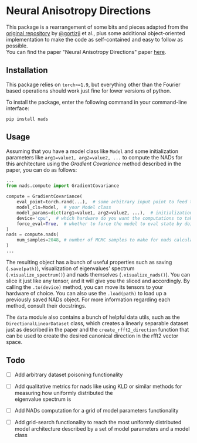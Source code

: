 # Neural Anisotropy Directions

This package is a rearrangement of some bits and pieces adapted from
the [original repository](https://github.com/LTS4/neural-anisotropy-directions)
by [@gortizji](https://github.com/gortizji) et al., plus some additional object-oriented implementation to make the code
as self-contained and easy to follow as possible.  
You can find the paper "Neural Anisotropy Directions" paper [here](https://arxiv.org/abs/2006.09717).

## Installation

This package relies on `torch>=1.9`, but everything other than the Fourier based operations should work just fine for
lower versions of python.

To install the package, enter the following command in your command-line interface:

```shell
pip install nads
```

## Usage

Assuming that you have a model class like `Model` and some initialization parameters
like `arg1=value1, arg2=value2, ...`
to compute the NADs for this architecture using the _Gradient Covariance_ method described in the paper, you can do as
follows:

```python
...
from nads.compute import GradientCovariance

compute = GradientCovariance(
    eval_point=torch.rand(...),  # some arbitrary input point to feed to the network
    model_cls=Model,  # your Model class
    model_params=dict(arg1=value1, arg2=value2, ...),  # initialization parameters for Model architecture
    device='cpu',  # which hardware do you want the computations to take place on
    force_eval=True,  # whether to force the model to eval state by doing model.eval() after each model initialization
)
nads = compute.nads(
    num_samples=2048, # number of MCMC samples to make for nads calculation
)
...
```

The resulting object has a bunch of useful properties such as saving (`.save(path)`), visualization of eigenvalues'
 spectrum (`.visualize_spectrum()`) and nads themselves (`.visualize_nads()`). You can slice it just like any tensor, 
and it will give you the sliced and accordingly. By calling the `.to(device)` method, you can move its tensors to your  
hardware of choice. You can also use the `.load(path)` to load up a previously saved NADs object.
For more information regarding each method, consult their docstrings.

The `data` module also contains a bunch of helpful data utils, such as the `DirectionalLinearDataset` class, which creates a
linearly separable dataset just as described in the paper and the `create_rfft2_direction` function that can be used to
create the desired canonical direction in the rfft2 vector space. 

## Todo
- [ ] Add arbitrary dataset poisoning functionality
- [ ] Add qualitative metrics for nads like using KLD or similar methods for measuring how uniformly distributed the  
eigenvalue spectrum is
- [ ] Add NADs computation for a grid of model parameters functionality
- [ ] Add grid-search functionality to reach the most uniformly distributed model architecture described by a set of
model parameters and a model class




